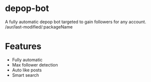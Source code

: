 # depop-bot
A fully automatic depop bot targeted to gain followers for any account. 
/aur/last-modified/:packageName

# Features
- Fully automatic
- Max follower detection
- Auto like posts
- Smart search


